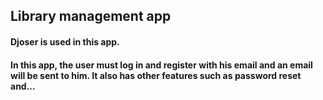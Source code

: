 ## Library management app
#### Djoser is used in this app.
#### In this app, the user must log in and register with his email and an email will be sent to him. It also has other features such as password reset and...
